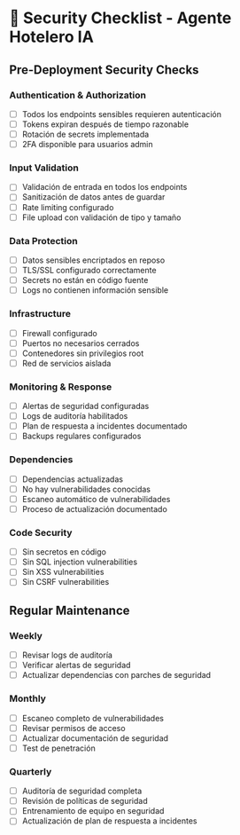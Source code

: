 # 🔐 Security Checklist - Agente Hotelero IA

## Pre-Deployment Security Checks

### Authentication & Authorization
- [ ] Todos los endpoints sensibles requieren autenticación
- [ ] Tokens expiran después de tiempo razonable
- [ ] Rotación de secrets implementada
- [ ] 2FA disponible para usuarios admin

### Input Validation
- [ ] Validación de entrada en todos los endpoints
- [ ] Sanitización de datos antes de guardar
- [ ] Rate limiting configurado
- [ ] File upload con validación de tipo y tamaño

### Data Protection
- [ ] Datos sensibles encriptados en reposo
- [ ] TLS/SSL configurado correctamente
- [ ] Secrets no están en código fuente
- [ ] Logs no contienen información sensible

### Infrastructure
- [ ] Firewall configurado
- [ ] Puertos no necesarios cerrados
- [ ] Contenedores sin privilegios root
- [ ] Red de servicios aislada

### Monitoring & Response
- [ ] Alertas de seguridad configuradas
- [ ] Logs de auditoría habilitados
- [ ] Plan de respuesta a incidentes documentado
- [ ] Backups regulares configurados

### Dependencies
- [ ] Dependencias actualizadas
- [ ] No hay vulnerabilidades conocidas
- [ ] Escaneo automático de vulnerabilidades
- [ ] Proceso de actualización documentado

### Code Security
- [ ] Sin secretos en código
- [ ] Sin SQL injection vulnerabilities
- [ ] Sin XSS vulnerabilities
- [ ] Sin CSRF vulnerabilities

## Regular Maintenance

### Weekly
- [ ] Revisar logs de auditoría
- [ ] Verificar alertas de seguridad
- [ ] Actualizar dependencias con parches de seguridad

### Monthly
- [ ] Escaneo completo de vulnerabilidades
- [ ] Revisar permisos de acceso
- [ ] Actualizar documentación de seguridad
- [ ] Test de penetración

### Quarterly
- [ ] Auditoría de seguridad completa
- [ ] Revisión de políticas de seguridad
- [ ] Entrenamiento de equipo en seguridad
- [ ] Actualización de plan de respuesta a incidentes
